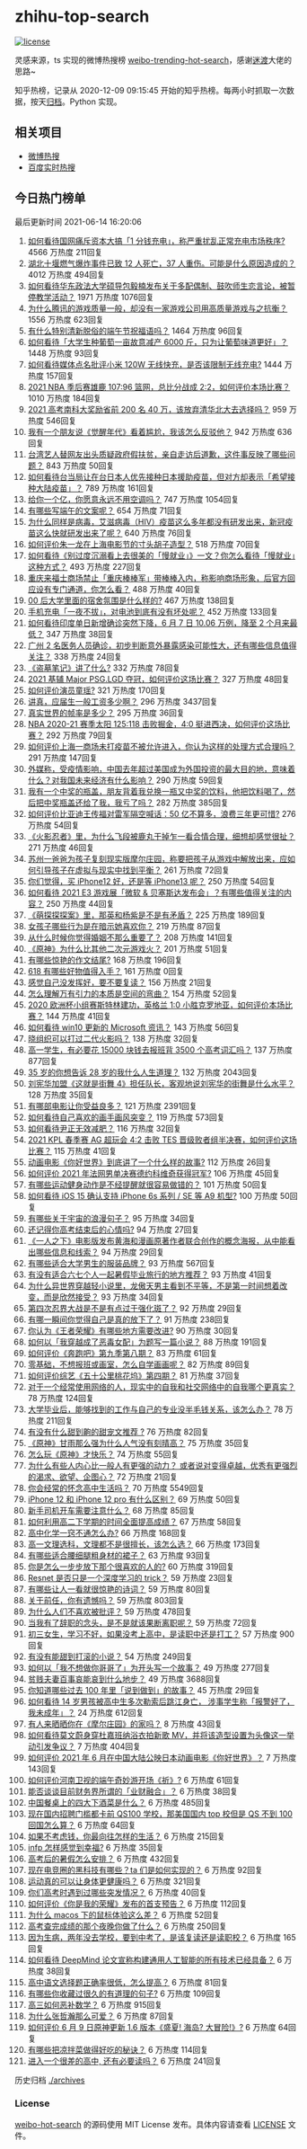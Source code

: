 # zhihu-top-search

[![license](https://img.shields.io/github/license/Arrackisarookie/zhihu-top-search)](https://github.com/Arrackisarookie/zhihu-top-search/blob/master/LICENSE)

灵感来源，ts 实现的微博热搜榜 [weibo-trending-hot-search](https://github.com/justjavac/weibo-trending-hot-search)，感谢[迷渡](https://github.com/justjavac)大佬的思路~

知乎热榜，记录从 2020-12-09 09:15:45 开始的知乎热榜。每两小时抓取一次数据，按天[归档](./archives)。Python 实现。

## 相关项目
+ [微博热搜](https://github.com/Arrackisarookie/weibo-hot-search)
+ [百度实时热搜](https://github.com/Arrackisarookie/baidu-hot-search)

## 今日热门榜单

<!-- Rank Begin -->

最后更新时间 2021-06-14 16:20:06

1. [如何看待国网痛斥资本大搞「1 分钱充电」，称严重扰乱正常充电市场秩序?](https://www.zhihu.com/question/464766118) 4566 万热度 211回复
1. [湖北十堰燃气爆炸事件已致 12 人死亡，37 人重伤。可能是什么原因造成的？](https://www.zhihu.com/question/464751425) 4012 万热度 494回复
1. [如何看待华东政法大学硕导包毅楠发布关于多配偶制、鼓吹师生恋言论，被暂停教学活动？](https://www.zhihu.com/question/463918672) 1971 万热度 1076回复
1. [为什么腾讯的游戏质量一般，却没有一家游戏公司用高质量游戏与之抗衡？](https://www.zhihu.com/question/437231835) 1556 万热度 623回复
1. [有什么特别清新脱俗的端午节祝福语吗？](https://www.zhihu.com/question/281359595) 1464 万热度 96回复
1. [如何看待「大学生种葡萄一亩故意减产 6000 斤，只为让葡萄味道更好」？](https://www.zhihu.com/question/464455061) 1448 万热度 93回复
1. [如何看待媒体点名批评小米 120W 无线快充，是否该限制无线充电?](https://www.zhihu.com/question/464750035) 1444 万热度 157回复
1. [2021 NBA 季后赛雄鹿 107:96 篮网，总比分战成 2:2，如何评价本场比赛？](https://www.zhihu.com/question/464891369) 1010 万热度 184回复
1. [2021 高考南科大奖励省前 200 名 40 万，该放弃清华北大去选择吗？](https://www.zhihu.com/question/464200988) 959 万热度 546回复
1. [我有一个朋友说《觉醒年代》看着尴尬，我该怎么反驳他？](https://www.zhihu.com/question/451585351) 942 万热度 636回复
1. [台湾艺人替网友出头质疑政府假扶贫，亲自走访后道歉，这件事反映了哪些问题？](https://www.zhihu.com/question/464604915) 843 万热度 50回复
1. [如何看待台当局让在台日本人优先接种日本援助疫苗，但对方却表示「希望接种大陆疫苗」？](https://www.zhihu.com/question/464492676) 789 万热度 161回复
1. [给你一个亿，你愿意永远不用空调吗？](https://www.zhihu.com/question/461752259) 747 万热度 1054回复
1. [有哪些写端午的文案呢？](https://www.zhihu.com/question/464227774) 654 万热度 71回复
1. [为什么同样是病毒，艾滋病毒（HIV）疫苗这么多年都没有研发出来，新冠疫苗这么快就研发出来了呢？](https://www.zhihu.com/question/464293186) 640 万热度 76回复
1. [如何评价朱一龙在上海电影节的寸头胡子造型？](https://www.zhihu.com/question/464613394) 518 万热度 70回复
1. [如何看待《别过度沉溺看上去很美的「慢就业」》一文？你怎么看待「慢就业」这种方式？](https://www.zhihu.com/question/464448399) 493 万热度 227回复
1. [重庆来福士商场禁止「重庆棒棒军」带棒棒入内，称影响商场形象，后官方回应设有专门通道，你怎么看？](https://www.zhihu.com/question/464277644) 488 万热度 40回复
1. [00 后大学里面的宿舍氛围是什么样的?](https://www.zhihu.com/question/464374285) 467 万热度 138回复
1. [手机充电「一夜不拔」，对电池到底有没有坏处呢？](https://www.zhihu.com/question/351666337) 452 万热度 133回复
1. [如何看待印度单日新增确诊突然下降，6 月 7 日 10.06 万例，降至 2 个月来最低？](https://www.zhihu.com/question/464053148) 347 万热度 38回复
1. [广州 2 名医务人员确诊，初步判断意外暴露感染可能性大，还有哪些信息值得关注？](https://www.zhihu.com/question/464902327) 338 万热度 24回复
1. [《盗墓笔记》讲了什么?](https://www.zhihu.com/question/32090742) 332 万热度 78回复
1. [2021 基辅 Major PSG.LGD 夺冠，如何评价这场比赛？](https://www.zhihu.com/question/464892135) 327 万热度 48回复
1. [如何评价演员童瑶?](https://www.zhihu.com/question/374564039) 321 万热度 170回复
1. [讲真，应届生一般工资多少啊？](https://www.zhihu.com/question/58570383) 296 万热度 3437回复
1. [真实世界的帧率是多少？](https://www.zhihu.com/question/463432278) 295 万热度 36回复
1. [NBA 2020-21 赛季太阳 125:118 击败掘金，4:0 挺进西决，如何评价这场比赛？](https://www.zhihu.com/question/464894466) 292 万热度 79回复
1. [如何评价上海一商场未打疫苗不被允许进入，你认为这样的处理方式合理吗？](https://www.zhihu.com/question/463818396) 291 万热度 147回复
1. [外媒称，受疫情影响，中国去年超过美国成为外国投资的最大目的地，意味着什么？对我国未来经济有什么影响？](https://www.zhihu.com/question/457880259) 290 万热度 59回复
1. [我有一个中奖的瓶盖，朋友背着我兑换一瓶又中奖的饮料，他把饮料喝了，然后把中奖瓶盖还给了我，我亏了吗？](https://www.zhihu.com/question/459981000) 282 万热度 385回复
1. [如何评价比亚迪王传福对雷军隔空喊话：50 亿不算多，浪费三年更可惜?](https://www.zhihu.com/question/464298292) 276 万热度 54回复
1. [《火影忍者》里，为什么飞段被鹿丸干掉乍一看合情合理，细想却感觉很扯？](https://www.zhihu.com/question/459621987) 271 万热度 46回复
1. [苏州一爸爸为孩子复刻现实版摩尔庄园，称要把孩子从游戏中解放出来，应如何引导孩子在虚拟与现实中找到平衡？](https://www.zhihu.com/question/464491170) 261 万热度 72回复
1. [你们觉得，买 iPhone12 好，还是等 iPhone13 呢？](https://www.zhihu.com/question/426253380) 250 万热度 54回复
1. [如何看待 2021 E3 游戏展「微软 & 贝塞斯达发布会」？有哪些值得关注的内容？](https://www.zhihu.com/question/464870968) 250 万热度 44回复
1. [《萌探探探案》里，那英和杨紫是不是有矛盾？](https://www.zhihu.com/question/464554526) 225 万热度 189回复
1. [女孩子哪些行为是在暗示她喜欢你？](https://www.zhihu.com/question/457449556) 219 万热度 87回复
1. [从什么时候你觉得婚姻不那么重要了？](https://www.zhihu.com/question/454383382) 208 万热度 141回复
1. [《原神》为什么比其他二次元游戏火？](https://www.zhihu.com/question/463779591) 201 万热度 51回复
1. [有哪些惊艳的作文结尾?](https://www.zhihu.com/question/369181074) 168 万热度 196回复
1. [618 有哪些好物值得入手？](https://www.zhihu.com/roundtable/618buy) 161 万热度 0回复
1. [感觉自己没发挥好，要不要复读？](https://www.zhihu.com/question/464121867) 156 万热度 21回复
1. [怎么理解万有引力的本质是空间的弯曲？](https://www.zhihu.com/question/330796123) 154 万热度 52回复
1. [2020 欧洲杯小组赛斯特林建功，英格兰 1:0 小胜克罗地亚，如何评价本场比赛？](https://www.zhihu.com/question/464785707) 144 万热度 41回复
1. [如何看待 win10 更新的 Microsoft 资讯？](https://www.zhihu.com/question/464120290) 143 万热度 56回复
1. [晓组织可以打过二代火影吗？](https://www.zhihu.com/question/462986796) 138 万热度 32回复
1. [高一学生，有必要花 15000 块钱去报班背 3500 个高考词汇吗？](https://www.zhihu.com/question/460422473) 137 万热度 877回复
1. [35 岁的你想告诉 28 岁的我什么人生道理？](https://www.zhihu.com/question/345832687) 132 万热度 2043回复
1. [刘宪华加盟《这就是街舞 4》担任队长，客观地说刘宪华的街舞是什么水平？](https://www.zhihu.com/question/464486529) 128 万热度 35回复
1. [有哪部电影让你受益良多？](https://www.zhihu.com/question/303835412) 121 万热度 2391回复
1. [如何看待自己喜欢的画手画风突变？](https://www.zhihu.com/question/307511431) 119 万热度 573回复
1. [如何看待尹正无效减肥？](https://www.zhihu.com/question/464743137) 116 万热度 32回复
1. [2021 KPL 春季赛 AG 超玩会 4:2 击败 TES 晋级败者组半决赛，如何评价这场比赛？](https://www.zhihu.com/question/464861706) 115 万热度 41回复
1. [动画电影《你好世界》到底讲了一个什么样的故事?](https://www.zhihu.com/question/464262833) 112 万热度 26回复
1. [如何评价 2021 年法网男单决赛德约科维奇获得冠军?](https://www.zhihu.com/question/464882084) 106 万热度 45回复
1. [有哪些运动健身动作是不经提醒就很容易做错的？](https://www.zhihu.com/question/270921440) 101 万热度 50回复
1. [如何看待 iOS 15 确认支持 iPhone 6s 系列 / SE 等 A9 机型?](https://www.zhihu.com/question/463795738) 100 万热度 50回复
1. [有哪些关于宇宙的浪漫句子？](https://www.zhihu.com/question/441262929) 95 万热度 34回复
1. [还记得你高考结束后的心情吗?](https://www.zhihu.com/question/464556915) 94 万热度 27回复
1. [《一人之下》电影版发布黄海和漫画原著作者联合创作的概念海报，从中能看出哪些信息和线索？](https://www.zhihu.com/question/464799145) 94 万热度 29回复
1. [有哪些适合大学男生的服装品牌？](https://www.zhihu.com/question/282681681) 93 万热度 567回复
1. [有没有适合六七个人一起暑假毕业旅行的地方推荐？](https://www.zhihu.com/question/460217937) 93 万热度 41回复
1. [为什么异世界穿越轻小说里，龙傲天男主看到不平等，不是第一时间想着改变，而是欣然接受？](https://www.zhihu.com/question/464353705) 93 万热度 34回复
1. [第四次忍界大战是不是有点过于强化斑了？](https://www.zhihu.com/question/463167494) 92 万热度 29回复
1. [有哪一瞬间你觉得自己是真的放下了？](https://www.zhihu.com/question/462689698) 91 万热度 238回复
1. [你认为《王者荣耀》有哪些地方需要改进?](https://www.zhihu.com/question/458625117) 90 万热度 30回复
1. [如何以「我穿越成了恶毒女配」为题写一篇小说？](https://www.zhihu.com/question/434090318) 88 万热度 191回复
1. [如何评价《奔跑吧》第九季第八期？](https://www.zhihu.com/question/464526784) 83 万热度 61回复
1. [零基础，不想报班或画室，怎么自学画画呢？](https://www.zhihu.com/question/22053236) 82 万热度 89回复
1. [如何评价综艺《五十公里桃花坞》第四期？](https://www.zhihu.com/question/464676192) 81 万热度 37回复
1. [对于一个经常使用网络的人，现实中的自我和社交网络中的自我哪个更真实？](https://www.zhihu.com/question/22669483) 78 万热度 124回复
1. [大学毕业后，能够找到的工作与自己的专业没半毛钱关系，该怎么办？](https://www.zhihu.com/question/453483009) 78 万热度 211回复
1. [有没有什么甜到齁的甜宠文推荐   ?](https://www.zhihu.com/question/362988648) 76 万热度 82回复
1. [《原神》甘雨那么强为什么人气没有刻晴高？](https://www.zhihu.com/question/464391717) 75 万热度 35回复
1. [怎么玩《原神》才快乐？](https://www.zhihu.com/question/458800508) 74 万热度 55回复
1. [为什么有些人内心比一般人有更强的动力？ 或者说对变得卓越，优秀有更强烈的渴求、欲望、企图心？](https://www.zhihu.com/question/19670723) 72 万热度 21回复
1. [你会经常的怀念高中生活吗？](https://www.zhihu.com/question/430748904) 70 万热度 5549回复
1. [iPhone 12 和 iPhone 12 pro 有什么区别？](https://www.zhihu.com/question/425539076) 69 万热度 50回复
1. [新手司机开车需要注意什么？](https://www.zhihu.com/question/418373990) 68 万热度 85回复
1. [如何利用高二下学期的时间全面提高成绩？](https://www.zhihu.com/question/313416625) 67 万热度 58回复
1. [高中化学一窍不通怎么办?](https://www.zhihu.com/question/352785195) 66 万热度 168回复
1. [高一文理选科，文理都不是很擅长，该怎么选？](https://www.zhihu.com/question/463506260) 66 万热度 173回复
1. [有哪些适合腰细腿粗身材的裙子？](https://www.zhihu.com/question/451854465) 63 万热度 93回复
1. [你是怎么一步步放下那个很喜欢的人的?](https://www.zhihu.com/question/462214825) 60 万热度 319回复
1. [Resnet 是否只是一个深度学习的 trick？](https://www.zhihu.com/question/459892388) 59 万热度 23回复
1. [有哪些让人一看就很惊艳的诗词？](https://www.zhihu.com/question/458249179) 59 万热度 80回复
1. [关于前任，你有遗憾吗？](https://www.zhihu.com/question/458229866) 59 万热度 803回复
1. [为什么人们不喜欢被批评？](https://www.zhihu.com/question/22987136) 59 万热度 478回复
1. [当我有了辞职的念头，是不是就该果断离职呢？](https://www.zhihu.com/question/399873490) 59 万热度 72回复
1. [初三女生，学习不好，如果没考上高中，是读职中还是打工？](https://www.zhihu.com/question/458989163) 57 万热度 900回复
1. [有没有能甜到打滚的小说？](https://www.zhihu.com/question/440275476) 54 万热度 249回复
1. [如何以「我不想做你哥哥了」为开头写一个故事？](https://www.zhihu.com/question/450075897) 49 万热度 277回复
1. [贫贱夫妻百事哀能哀到什么地步？](https://www.zhihu.com/question/363473759) 49 万热度 3688回复
1. [你知道哪些过去 100 年里「说到做到」的故事？](https://www.zhihu.com/question/464242642) 45 万热度 29回复
1. [如何看待 14 岁男孩被高中生多次勒索后跳江身亡， 涉事学生称「报警好了，我未成年」？](https://www.zhihu.com/question/464277122) 24 万热度 612回复
1. [有人来晒晒你在《摩尔庄园》的家吗？](https://www.zhihu.com/question/463512086) 8 万热度 43回复
1. [如何看待莫文蔚身穿杜嘉班纳浴衣拍新歌 MV，并将该造型设置为头像这一举动引发争议？](https://www.zhihu.com/question/464608586) 7 万热度 404回复
1. [如何评价 2021 年 6 月在中国大陆公映日本动画电影《你好世界》？](https://www.zhihu.com/question/462217412) 7 万热度 143回复
1. [如何评价河南卫视的端午奇妙游开场《祈》?](https://www.zhihu.com/question/464708590) 6 万热度 61回复
1. [能否谈谈目前财务界所谓的「业财融合」？](https://www.zhihu.com/question/276174221) 6 万热度 38回复
1. [中国餐桌上的四大下酒菜是什么？](https://www.zhihu.com/question/462205949) 6 万热度 485回复
1. [现在国内招聘门槛都卡前 QS100 学校，那美国国内 top 校但是 QS 不到 100 回国怎么算？](https://www.zhihu.com/question/463057342) 6 万热度 64回复
1. [如果不考虑钱，你最向往怎样的生活？](https://www.zhihu.com/question/463878603) 6 万热度 215回复
1. [infp 怎样感觉到幸福?](https://www.zhihu.com/question/462853839) 6 万热度 35回复
1. [高考后的暑假怎么安排？](https://www.zhihu.com/question/398637488) 6 万热度 432回复
1. [现在电竞圈的黑科技有哪些？ta 们是如何实现的？](https://www.zhihu.com/question/464083941) 6 万热度 92回复
1. [运动真的可以让身体更健康吗？](https://www.zhihu.com/question/453841541) 6 万热度 321回复
1. [你们高考时遇到过哪些突发情况？](https://www.zhihu.com/question/284637836) 6 万热度 40回复
1. [如何评价《你是我的荣耀》发布的首支预告？](https://www.zhihu.com/question/463728391) 6 万热度 112回复
1. [为什么 macos 下的鼠标体验这么差？](https://www.zhihu.com/question/461920973) 6 万热度 52回复
1. [高考查完成绩的那个夜晚你做了什么？](https://www.zhihu.com/question/455878400) 6 万热度 250回复
1. [因为生病，两年没去学校，要到中考了，是该复读还是读职校？](https://www.zhihu.com/question/463028338) 6 万热度 165回复
1. [如何看待 DeepMind 论文宣称构建通用人工智能的所有技术已经具备？](https://www.zhihu.com/question/464616760) 6 万热度 38回复
1. [高中语文选择题正确率很低，怎么提高？](https://www.zhihu.com/question/268757871) 6 万热度 81回复
1. [有哪些你收藏过很久的有道理的句子?](https://www.zhihu.com/question/458504321) 6 万热度 109回复
1. [高三如何恶补数学？](https://www.zhihu.com/question/27285776) 6 万热度 915回复
1. [为什么张哲瀚那么可爱？](https://www.zhihu.com/question/457147181) 6 万热度 87回复
1. [如何评价 6 月 9 日原神更新 1.6 版本《盛夏! 海岛? 大冒险!》?](https://www.zhihu.com/question/464000878) 6 万热度 64回复
1. [有哪些把凉拌菜做得好吃的秘诀？](https://www.zhihu.com/question/327948969) 6 万热度 114回复
1. [进入一个很差的高中, 还有必要读吗？](https://www.zhihu.com/question/463427251) 6 万热度 241回复
<!-- Rank End -->

历史归档 [./archives](./archives)

### License

[weibo-hot-search](https://github.com/Arrackisarookie/zhihu-top-search) 的源码使用 MIT License 发布。具体内容请查看 [LICENSE](./LICENSE) 文件。

